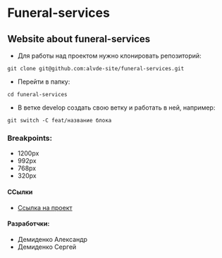 # Funeral-services
## Website about funeral-services

* Для работы над проектом нужно клонировать репозиторий: 
  
`git clone git@github.com:alvde-site/funeral-services.git`
* Перейти в папку:
  
`cd funeral-services`
* В ветке develop создать свою ветку и работать в ней, например:
  
`git switch -C feat/название блока`

### Breakpoints:
* 1200px
* 992px
* 768px
* 320px

#### ССылки
* [Ссылка на проект](http://alvde-site.byethost5.com/)

#### Разработчки:
* Демиденко Александр
* Демиденко Сергей
